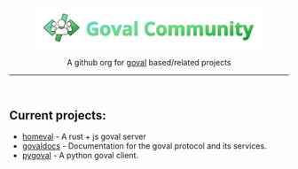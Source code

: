 <div align="center">
    <img src="/banner.svg" width="80%">
    <p>A github org for <a href="https://govaldocs.pages.dev">goval</a> based/related projects</p>
    <hr>
    <br>
</div>

## Current projects:
- [homeval](https://github.com/Goval-Community/homeval) - A rust + js goval server
- [govaldocs](https://github.com/Goval-Community/govaldocs) - Documentation for the goval protocol and its services.
- [pygoval](https://github.com/Goval-Community/pygoval) - A python goval client.
